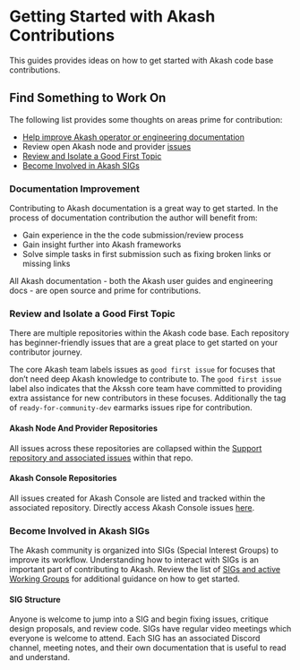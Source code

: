 # Getting Started with Akash Contributions

This guides provides ideas on how to get started with Akash code base contributions.

## Find Something to Work On

The following list provides some thoughts on areas prime for contribution:

* [Help improve Akash operator or engineering documentation](getting-started-with-akash-contributions.md#documentation-improvement)
* Review open Akash node and provider [issues](https://github.com/akash-network/support/issues)
* [Review and Isolate a Good First Topic](getting-started-with-akash-contributions.md#review-and-isolate-a-good-first-topic)
* [Become Involved in Akash SIGs](getting-started-with-akash-contributions.md#become-involved-in-akash-sigs)

### Documentation Improvement

Contributing to Akash documentation is a great way to get started.  In the process of documentation contribution the author will benefit from:

* Gain experience in the the code submission/review process
* Gain insight further into Akash frameworks
* Solve simple tasks in first submission such as fixing broken links or missing links

All Akash documentation - both the Akash user guides and engineering docs - are open source and prime for contributions.

### Review and Isolate a Good First Topic

There are multiple repositories within the Akash code base. Each repository has beginner-friendly issues that are a great place to get started on your contributor journey. &#x20;

The core Akash team labels issues as  `good first issue` for focuses that don’t need deep Akash knowledge to contribute to. The `good first issue` label also indicates that the Akssh core team have committed to providing extra assistance for new contributors in these focuses.   Additionally the tag of `ready-for-community-dev` earmarks issues ripe for contribution.

#### Akash Node And Provider Repositories

All issues across these repositories are collapsed within the [Support repository and associated issues](https://github.com/akash-network/support/issues) within that repo.

#### Akash Console Repositories

All issues created for Akash Console are listed and tracked within the associated repository.  Directly access Akash Console issues [here](https://github.com/akash-network/console/issues).

### Become Involved in Akash SIGs

The Akash community is organized into SIGs (Special Interest Groups) to improve its workflow. Understanding how to interact with SIGs is an important part of contributing to Akash. Review the list of [SIGs and active Working Groups](https://github.com/akash-network/community#community-groups) for additional guidance on how to get started.

#### SIG Structure

Anyone is welcome to jump into a SIG and begin fixing issues, critique design proposals, and review code. SIGs have regular video meetings which everyone is welcome to attend. Each SIG has an associated Discord channel, meeting notes, and their own documentation that is useful to read and understand.







